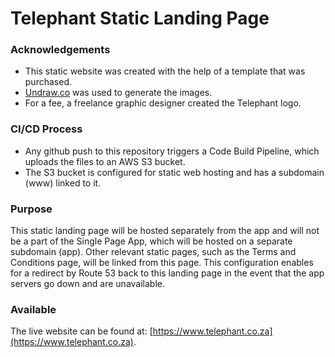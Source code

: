 # Telephant Static Landing Page

### Acknowledgements
* This static website was created with the help of a template that was purchased. 
* [Undraw.co](https://undraw.co/) was used to generate the images. 
* For a fee, a freelance graphic designer created the Telephant logo.

### CI/CD Process
* Any github push to this repository triggers a Code Build Pipeline, which uploads the files to an AWS S3 bucket.
* The S3 bucket is configured for static web hosting and has a subdomain (www) linked to it.

### Purpose
This static landing page will be hosted separately from the app and will not be a part of the Single Page App, which will be hosted on a separate subdomain (app). Other relevant static pages, such as the Terms and Conditions page, will be linked from this page.  This configuration enables for a redirect by Route 53 back to this landing page in the event that the app servers go down and are unavailable.

### Available
The live website can be found at: [https://www.telephant.co.za](https://www.telephant.co.za).

